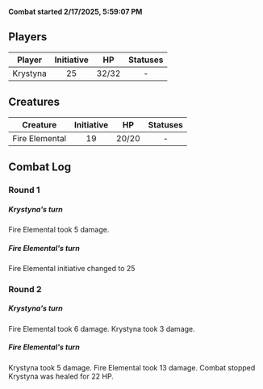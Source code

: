 **Combat started 2/17/2025, 5:59:07 PM**


## Players
| Player | Initiative | HP | Statuses |
| --- | :-: | :-: | :-: |
| Krystyna | 25 | 32/32 | - |
## Creatures
| Creature | Initiative  | HP | Statuses |
| --- | :-: | :-: | :-: |
| Fire Elemental | 19 | 20/20 | - |


## Combat Log

### Round 1

##### Krystyna's turn
Fire Elemental took 5 damage.
##### Fire Elemental's turn
Fire Elemental initiative changed to 25
### Round 2
##### Krystyna's turn
Fire Elemental took 6 damage.
Krystyna took 3 damage.
##### Fire Elemental's turn
Krystyna took 5 damage.
Fire Elemental took 13 damage.
Combat stopped
Krystyna was healed for 22 HP.
